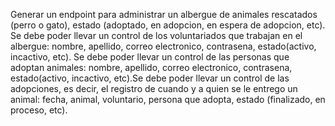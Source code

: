 Generar un endpoint para administrar un albergue de animales rescatados (perro o gato), estado (adoptado, en adopcion, en espera de adopcion, etc). Se debe poder llevar un control de los voluntariados que trabajan en el albergue: nombre, apellido, correo electronico, contrasena, estado(activo, incactivo, etc). Se debe poder llevar un control de las personas que adoptan animales: nombre, apellido, correo electronico, contrasena, estado(activo, incactivo, etc).Se debe poder llevar un control de las adopciones, es decir, el registro de cuando y a quien se le entrego un animal: fecha, animal, voluntario, persona que adopta, estado (finalizado, en proceso, etc).

